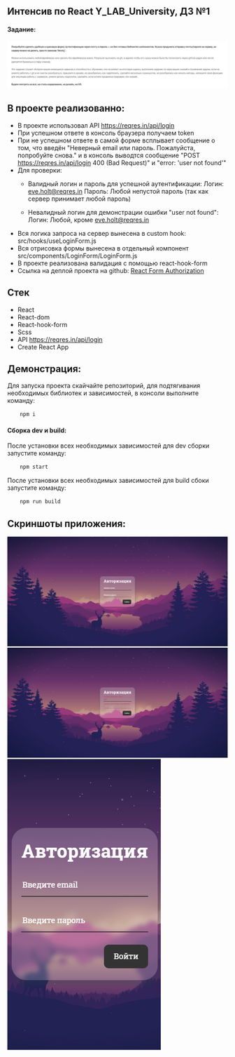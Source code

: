 ## Интенсив по React Y_LAB_University, ДЗ №1
#### Задание:
  ![Скриншот задания](task.png 'Скриншот задания')
## В проекте реализованно:
- В проекте использовал API https://reqres.in/api/login
- При успешном ответе в консоль браузера получаем token
- При не успешном ответе в самой форме всплывает сообщение о том, что введён "Неверный email или пароль. Пожалуйста, попробуйте снова." и в консоль выводтся сообщение "POST https://reqres.in/api/login 400 (Bad Request)" и "error: 'user not found'"
- Для проверки:
  - Валидный логин и пароль для успешной аутентификации:
    Логин: eve.holt@reqres.in
    Пароль: Любой непустой пароль (так как сервер принимает любой пароль)

  - Невалидный логин для демонстрации ошибки "user not found":
    Логин: Любой, кроме eve.holt@reqres.in
- Вся логика запроса на сервер вынесена в custom hook: src/hooks/useLoginForm.js
- Вся отрисовка формы вынесена в отдельный компонент src/components/LoginForm/LoginForm.js
- В проекте реализована валидация с помощью react-hook-form
- Ссылка на деплой проекта на github: [React Form Authorization](https://banditos86.github.io/react-y-lab-hw1/ "React Form Authorization")

## Стек
- React
- React-dom
- React-hook-form
- Scss
- API https://reqres.in/api/login
- Create React App

## Демонстрация:
Для запуска проекта скайчайте репозиторий, для подтягивания необходимых библиотек и зависимостей, в консоли выполните команду:
```JavaScript
    npm i
```

#### Сборка dev и build:
После установки всех необходимых зависимостей для dev сборки запустите команду:
```JavaScript
    npm start
```
После установки всех необходимых зависимостей для build сбоки запустите команду:
```JavaScript
    npm run build
```

## Скриншоты приложения:
![Скриншот готовой работы](screenshot%20form.png 'Скриншот готовой работы')
![Скриншот готовой работы](screenshot%20form%20validate.png 'Скриншот готовой работы')
![Скриншот готовой работы](screenshot%20form%20mobile.png 'Скриншот готовой работы')
